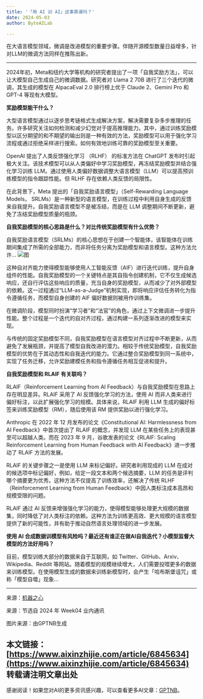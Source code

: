 ```yaml
---
title: '「用 AI 训 AI」这事靠谱吗？'
date: 2024-05-03
author: ByteAILab

---
```


在大语言模型领域，微调是改进模型的重要步骤。伴随开源模型数量日益增多，针对LLM的微调方法同样在推陈出新。

---


2024年初，Meta和纽约大学等机构的研究者提出了一项「自我奖励方法」，可以让大模型自己生成自己的微调数据。研究者对 Llama 2 70B 进行了三个迭代的微调，其生成的模型在 AlpacaEval 2.0 排行榜上优于 Claude 2、Gemini Pro 和 GPT-4 等现有大模型。

**奖励模型能干什么？**

大型语言模型通过以逐步思考链格式生成解决方案，解决需要复杂多步推理的任务。许多研究关注如何检测和减少幻觉对于提高推理能力。其中，通过训练奖励模型以区分期望的和不期望的输出则是一种有效的方法，奖励模型可以用于强化学习流程或通过拒绝采样进行搜索。如何有效地训练可靠的奖励模型至关重要。

OpenAI 提出了人类反馈强化学习 （RLHF） 的标准方法在 ChatGPT 发布时引起极大关注。该技术模型可以从人类偏好中学习奖励模型，再冻结奖励模型并结合强化学习训练 LLM。通过使用人类偏好数据调整大语言模型（LLM）可以提高预训练模型的指令跟踪性能。但 RLHF 存在依赖人类反馈的局限性。

在此背景下，Meta 提出的「自我奖励语言模型」（Self-Rewarding Language Models， SRLMs）是一种新型的语言模型，在训练过程中利用自身生成的反馈来自我提升。自我奖励语言模型不是被冻结，而是在 LLM 调整期间不断更新，避免了冻结奖励模型质量的瓶颈。

**自我奖励模型的核心思路是什么？对比传统奖励模型有什么优势？**

自我奖励语言模型（SRLMs）的核心思想在于创建一个智能体，该智能体在训练期间集成了所需的全部能力，而非将任务分离为奖励模型和语言模型。这种方法允许...
![图](http://www.jesonc.com/Fg1fhYwiy8UXs0oTBuJyjcJzK8CI)

这种自对齐能力使得模型能够使用人工智能反馈（AIF）进行迭代训练，提升自身组件的性能。自我奖励模型的一个关键特点是其自指令创建机制，它不仅生成候选响应，还自行评估这些响应的质量，充当自身的奖励模型，从而减少了对外部模型的依赖。这一过程通过“LLM-as-a-Judge”机制实现，即将响应评估任务转化为指令遵循任务，而模型自身创建的 AIF 偏好数据则被用作训练集。

在微调阶段，模型同时扮演“学习者”和“法官”的角色，通过上下文微调进一步提升性能。整个过程是一个迭代的自对齐过程，通过构建一系列逐渐改进的模型来实现。

与传统的固定奖励模型不同，自我奖励模型在语言模型对齐过程中不断更新，从而避免了发展瓶颈，并提高了模型自我改进的潜力。相较于传统奖励模型，自我奖励模型的优势在于其动态性和自我迭代的能力。它通过整合奖励模型到同一系统中，实现了任务迁移，允许奖励建模任务和指令遵循任务相互促进和提升。

**自我奖励模型和 RLAIF 有关联吗？**

RLAIF（Reinforcement Learning from AI Feedback）与自我奖励模型在思路上存在明显差异。RLAIF 采用了 AI 反馈强化学习的方法，使用 AI 而非人类来进行偏好标注，以此扩展强化学习的规模。具体来说，RLAIF 利用 LLM 生成的偏好标签来训练奖励模型（RM），随后使用该 RM 提供奖励以进行强化学习。

Anthropic 在 2022 年 12 月发布的论文《Constitutional AI: Harmlessness from AI Feedback》中首次提出了 RLAIF 的概念，并发现 LLM 在某些任务上的表现甚至可以超越人类。而在 2023 年 9 月，谷歌发表的论文《RLAIF: Scaling Reinforcement Learning from Human Feedback with AI Feedback》进一步推动了 RLAIF 方法的发展。

RLAIF 的关键步骤之一是使用 LLM 来标记偏好。研究者利用现成的 LLM 在成对的候选项中标记偏好，例如，给定一段文本和两个候选摘要，LLM 的任务是评判哪个摘要更为优秀。这种方法不仅提高了训练效率，还解决了传统 RLHF（Reinforcement Learning from Human Feedback）中因人类标注成本高昂和规模受限的问题。

RLAIF 通过 AI 反馈来增强强化学习的能力，使得模型能够处理更大规模的数据集，同时降低了对人类标注的依赖。这种方法为训练更高效、更大规模的语言模型提供了新的可能性，并有助于推动自然语言处理领域的进一步发展。

**使用 AI 合成数据训模型有风险吗？最近还有谁正在做AI自我迭代？小模型监督大模型的方法好用吗？**

目前，模型训练大部分的数据来自于互联网，如 Twitter、GitHub、Arxiv、Wikipedia、Reddit 等网站。随着模型的规模继续增大，人们需要投喂更多的数据来训练模型。在使用模型生成的数据来训练新模型时，会产生「哈布斯堡诅咒」或称「模型自噬」现象...

---

来源：[机器之心](https://mp.weixin.qq.com/s/bLLoYDTpq8q7ExfwyDekOQ)

来源：节选自 2024 年 Week04 业内通讯

图片来源：由GPTNB生成

本文链接：[https://www.aixinzhijie.com/article/6845634](https://www.aixinzhijie.com/article/6845634)
转载请注明文章出处
---
感谢阅读！如果您对AI的更多资讯感兴趣，可以查看更多AI文章：[GPTNB](https://gptnb.com)。